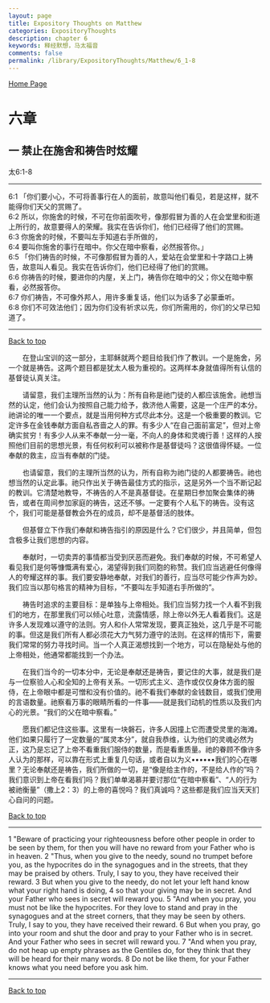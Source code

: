```yaml
---
layout: page
title: Expository Thoughts on Matthew
categories: ExpositoryThoughts
description: chapter 6
keywords: 释经默想，马太福音
comments: false
permalink: /library/ExpositoryThoughts/Matthew/6_1-8
---
```

[ Home Page ]({{site.baseurl}}/index) <br>

<a name="0"></a>
# 六章 

## 一 禁止在施舍和祷告时炫耀

太6:1-8

***

6:1 「你们要小心，不可将善事行在人的面前，故意叫他们看见，若是这样，就不能得你们天父的赏赐了。<br>
6:2 所以，你施舍的时候，不可在你前面吹号，像那假冒为善的人在会堂里和街道上所行的，故意要得人的荣耀。我实在告诉你们，他们已经得了他们的赏赐。<br>
6:3 你施舍的时候，不要叫左手知道右手所做的，<br>
6:4 要叫你施舍的事行在暗中。你父在暗中察看，必然报答你。」<br>
6:5 「你们祷告的时候，不可像那假冒为善的人，爱站在会堂里和十字路口上祷告，故意叫人看见。我实在告诉你们，他们已经得了他们的赏赐。<br>
6:6 你祷告的时候，要进你的内屋，关上门，祷告你在暗中的父；你父在暗中察看，必然报答你。<br>
6:7 你们祷告，不可像外邦人，用许多重复话，他们以为话多了必蒙垂听。<br>
6:8 你们不可效法他们；因为你们没有祈求以先，你们所需用的，你们的父早已知道了。

***

[Back to top](#0)

&emsp;&emsp;在登山宝训的这一部分，主耶稣就两个题目给我们作了教训。一个是施舍，另一个就是祷告。这两个题目都是犹太人极为重视的。这两样本身就值得所有认信的基督徒认真关注。

&emsp;&emsp;请留意，我们主理所当然的认为：所有自称是祂门徒的人都应该施舍。祂想当然的认定，他们会认为按照自己能力给予，救济他人需要，这是一个庄严的本分。祂讲论的唯一一个要点，就是当用何种方式尽此本分。这是一个极重要的教训。它定许多在金钱奉献方面自私吝啬之人的罪。有多少人“在自己面前富足”，但对上帝确实贫穷！有多少人从来不奉献一分一毫，不向人的身体和灵魂行善！这样的人按照他们目前的思想光景，有任何权利可以被称作是基督徒吗？这很值得怀疑。一位奉献的救主，应当有奉献的门徒。

&emsp;&emsp;也请留意，我们的主理所当然的认为，所有自称为祂门徒的人都要祷告。祂也想当然的认定此事。祂只作出关于祷告最佳方式的指示，这是另外一个当不断记起的教训。它清楚地教导，不祷告的人不是真基督徒。在星期日参加聚会集体的祷告，或者在周间参加家庭的祷告，这还不够。一定要有个人私下的祷告。没有这个，我们可能是基督教会外在的成员，却不是基督活的肢体。

&emsp;&emsp;但基督立下作我们奉献和祷告指引的原因是什么？它们很少，并且简单，但包含极多让我们思想的内容。

&emsp;&emsp;奉献时，一切卖弄的事情都当受到厌恶而避免。我们奉献的时候，不可希望人看见我们是何等慷慨满有爱心，渴望得到我们同胞的称赞。我们应当逃避任何像得人的夸耀这样的事。我们要安静地奉献，对我们的善行，应当尽可能少作声为妙。我们应当以那句格言的精神为目标，“不要叫左手知道右手所做的”。

&emsp;&emsp;祷告时追求的主要目标：是单独与上帝相处。我们应当努力找一个人看不到我们的地方，在那里我们可以倾心吐意，流露情感，除上帝以外无人看着我们。这是许多人发现难以遵守的法则。穷人和仆人常常发现，要真正独处，这几乎是不可能的事。但这是我们所有人都必须花大力气努力遵守的法则。在这样的情形下，需要我们常常的努力寻找时间。当一个人真正渴想找到一个地方，可以在隐秘处与他的上帝相处，他通常都能找到一个办法。

&emsp;&emsp;在我们当今的一切本分中，无论是奉献还是祷告，要记住的大事，就是我们是与一位察验人心和全知的上帝有关系。一切形式主义、造作或仅仅身体方面的服侍，在上帝眼中都是可憎和没有价值的。祂不看我们奉献的金钱数目，或我们使用的言语数量。祂察看万事的眼睛所看的一件事——就是我们动机的性质以及我们内心的光景。“我们的父在暗中察看。”

&emsp;&emsp;愿我们都记住这些事。这里有一块磐石，许多人因撞上它而遭受灵里的海滩。他们如果只履行了一定数量的“属灵本分”，就自我恭维，认为他们的灵魂必然为正，这乃是忘记了上帝不看重我们服侍的数量，而是看重质量。祂的眷顾不像许多人认为的那样，可以靠在形式上重复几句话，或者自以为义••••••我们的心在哪里？无论奉献还是祷告，我们所做的一切，是“像是给主作的，不是给人作的”吗？我们意识到上帝在看我们吗？我们单单渴慕并要讨那位“在暗中察看”、“人的行为被祂衡量”（撒上2：3）的上帝的喜悦吗？我们真诚吗？这些都是我们应当天天扪心自问的问题。

[Back to top](#0)

***

1 "Beware of practicing your righteousness before other people in order to be seen by them, for then you will have no reward from your Father who is in heaven. 2 "Thus, when you give to the needy, sound no trumpet before you, as the hypocrites do in the synagogues and in the streets, that they may be praised by others. Truly, I say to you, they have received their reward. 3 But when you give to the needy, do not let your left hand know what your right hand is doing, 4 so that your giving may be in secret. And your Father who sees in secret will reward you. 5 "And when you pray, you must not be like the hypocrites. For they love to stand and pray in the synagogues and at the street corners, that they may be seen by others. Truly, I say to you, they have received their reward. 6 But when you pray, go into your room and shut the door and pray to your Father who is in secret. And your Father who sees in secret will reward you. 7 "And when you pray, do not heap up empty phrases as the Gentiles do, for they think that they will be heard for their many words. 8 Do not be like them, for your Father knows what you need before you ask him. 

***

[Back to top](#0)

